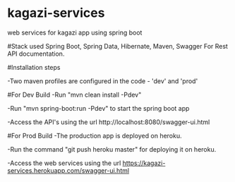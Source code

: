 # kagazi-services
web services for kagazi app using spring boot

#Stack used
Spring Boot, Spring Data, Hibernate, Maven, Swagger For Rest API documentation. 

#Installation steps

-Two maven profiles are configured in the code - 'dev' and 'prod'

 
#For Dev Build
-Run "mvn clean install -Pdev"

-Run "mvn spring-boot:run -Pdev" to start the spring boot app

-Access the API's using the url http://localhost:8080/swagger-ui.html


#For Prod Build
-The production app is deployed on heroku.

-Run the command "git push heroku master" for deploying it on heroku.

-Access the web services using the url https://kagazi-services.herokuapp.com/swagger-ui.html
